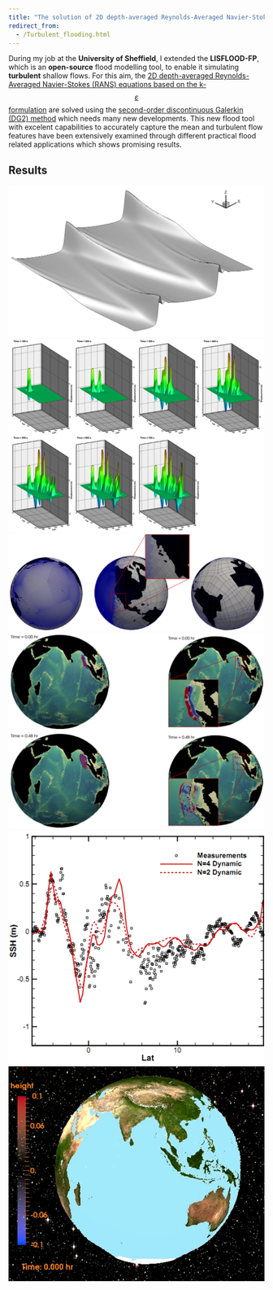 ```yaml
---
title: "The solution of 2D depth-averaged Reynolds-Averaged Navier-Stokes (RANS) equations using Discontinuous Galerking for simulating turbulent shallow water flows"
redirect_from: 
  - /Turbulent_flooding.html
---
```


During my job at the **University of Sheffield**, I extended the **LISFLOOD-FP**, which is an **open-source** flood modelling tool, to enable it simulating **turbulent** shallow flows. 
For this aim, the [2D depth-averaged Reynolds-Averaged Navier-Stokes (RANS) equations based on the k-$$\varepsilon$$ formulation](https://ascelibrary.org/doi/10.1061/%28ASCE%29HY.1943-7900.0001639) are solved using the [second-order discontinuous
Galerkin (DG2) method](https://www.sciencedirect.com/science/article/pii/S004578251830389X) which needs many new developments. This new flood tool with excelent capabilities to accurately capture the mean and turbulent flow features have
been extensively examined through different practical flood related applications which shows promising results. 


## Results
![basic_idea_Non_linear_breaking](/files/tsunami/Picture0.png)
![displacement](/files/tsunami/Picture5.png)
![grid](/files/tsunami/Picture1.png)
![water_waves](/files/tsunami/Picture2.png)
![comparison](/files/tsunami/Picture3.png)
[![movie](/files/tsunami/Picture4.png)](https://www.youtube.com/watch?v=yV7exuqRzGk)

